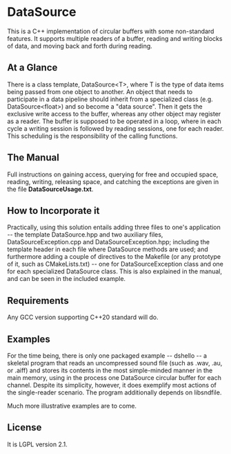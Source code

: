# DataSource 
This is a C++ implementation of circular buffers with some non-standard features.
It supports multiple readers of a buffer, reading and writing blocks of data,
and moving back and forth during reading.

## At a Glance 
There is a class template, DataSource\<T\>, where T is the type of data items
being passed from one object to another. An object that needs to participate in a
data pipeline should inherit from a specialized class (e.g. DataSource\<float\>)
and so become a "data source". Then it gets the exclusive write access to the
buffer, whereas any other object may register as a reader. The buffer is supposed
to be operated in a loop, where in each cycle a writing session is followed by
reading sessions, one for each reader. This scheduling is the responsibility of
the calling functions.

## The Manual
Full instructions on gaining access, querying for free and occupied space,
reading, writing, releasing space, and catching the exceptions are given in
the file **DataSourceUsage.txt**.

## How to Incorporate it
Practically, using this solution entails adding three files to one's application
-- the template DataSource.hpp and two auxiliary files, DataSourceException.cpp
and DataSourceException.hpp; including the template header in each file where
DataSource methods are used; and furthermore adding a couple of directives
to the Makefile (or any prototype of it, such as CMakeLists.txt) -- one for
DataSourceException class and one for each specialized DataSource class. This
is also explained in the manual, and can be seen in the included example.

## Requirements
Any GCC version supporting C++20 standard will do. 

## Examples
For the time being, there is only one packaged example -- dshello -- a skeletal
program that reads an uncompressed sound file (such as .wav, .au, or .aiff)
and stores its contents in the most simple-minded manner in the main memory,
using in the process one DataSource circular buffer for each channel. Despite
its simplicity, however, it does exemplify most actions of the single-reader
scenario. The program additionally depends on libsndfile.

Much more illustrative examples are to come.

## License
It is LGPL version 2.1.

